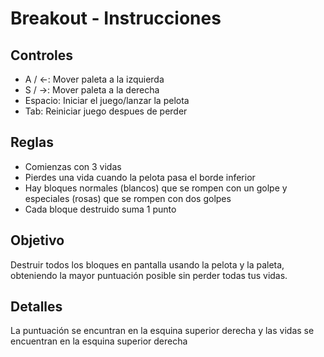 # Breakout - Instrucciones

## Controles

- A / ←: Mover paleta a la izquierda
- S / →: Mover paleta a la derecha
- Espacio: Iniciar el juego/lanzar la pelota
- Tab: Reiniciar juego despues de perder

## Reglas

- Comienzas con 3 vidas
- Pierdes una vida cuando la pelota pasa el borde inferior
- Hay bloques normales (blancos) que se rompen con un golpe y especiales (rosas) que se rompen con dos golpes
- Cada bloque destruido suma 1 punto

## Objetivo

Destruir todos los bloques en pantalla usando la pelota y la paleta, obteniendo la mayor puntuación posible sin perder todas tus vidas.

## Detalles

La puntuación se encuntran en la esquina superior derecha y las vidas se encuentran en la esquina superior derecha
